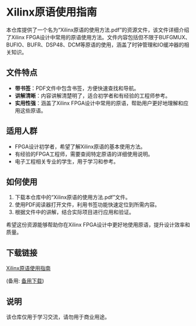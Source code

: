 # Xilinx原语使用指南

本仓库提供了一个名为“Xilinx原语的使用方法.pdf”的资源文件，该文件详细介绍了Xilinx FPGA设计中常用的原语使用方法。文件内容包括但不限于BUFGMUX、BUFIO、BUFR、DSP48、DCM等原语的使用，涵盖了时钟管理和IO缓冲器的相关知识。

## 文件特点

- **带书签**：PDF文件中包含书签，方便快速查找和导航。
- **讲解清晰**：内容讲解清楚明了，适合初学者和有经验的工程师参考。
- **实用性强**：涵盖了Xilinx FPGA设计中常用的原语，帮助用户更好地理解和应用这些原语。

## 适用人群

- FPGA设计初学者，希望了解Xilinx原语的基本使用方法。
- 有经验的FPGA工程师，需要查阅特定原语的详细使用说明。
- 电子工程相关专业的学生，用于学习和参考。

## 如何使用

1. 下载本仓库中的“Xilinx原语的使用方法.pdf”文件。
2. 使用PDF阅读器打开文件，利用书签功能快速定位到所需内容。
3. 根据文件中的讲解，结合实际项目进行应用和验证。

希望这份资源能够帮助你在Xilinx FPGA设计中更好地使用原语，提升设计效率和质量。

## 下载链接
[Xilinx原语使用指南](https://pan.quark.cn/s/2296b3bb93a6) 

(备用: [备用下载](https://pan.baidu.com/s/1qsf9xUquui1u7Da9-GlFtA?pwd=1234))

## 说明

该仓库仅用于学习交流，请勿用于商业用途。
